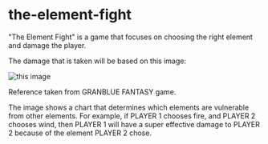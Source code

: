 # the-element-fight

"The Element Fight" is a game that focuses on choosing the right element and damage the player.

The damage that is taken will be based on this image: 

![this image](https://gbf.wiki/images/e/e9/Help_001.png)

Reference taken from GRANBLUE FANTASY game.

The image shows a chart that determines which elements are vulnerable from other elements. For example, if PLAYER 1 chooses fire, and PLAYER 2 chooses wind, then PLAYER 1 will have a super effective damage to PLAYER 2 because of the element PLAYER 2 chose.
